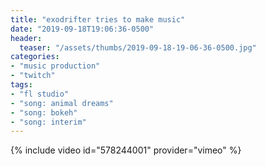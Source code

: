 ```yaml
---
title: "exodrifter tries to make music"
date: "2019-09-18T19:06:36-0500"
header:
  teaser: "/assets/thumbs/2019-09-18-19-06-36-0500.jpg"
categories:
- "music production"
- "twitch"
tags:
- "fl studio"
- "song: animal dreams"
- "song: bokeh"
- "song: interim"
---
```

{% include video id="578244001" provider="vimeo" %}
